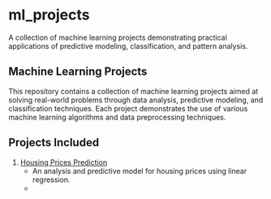 # ml_projects
A collection of machine learning projects demonstrating practical applications of predictive modeling, classification, and pattern analysis.

## Machine Learning Projects
This repository contains a collection of machine learning projects aimed at solving real-world problems through data analysis, predictive modeling, and classification techniques. Each project demonstrates the use of various machine learning algorithms and data preprocessing techniques.

## Projects Included
1. [Housing Prices Prediction](housing-prices-prediction/)
   - An analysis and predictive model for housing prices using linear regression.
   - 
